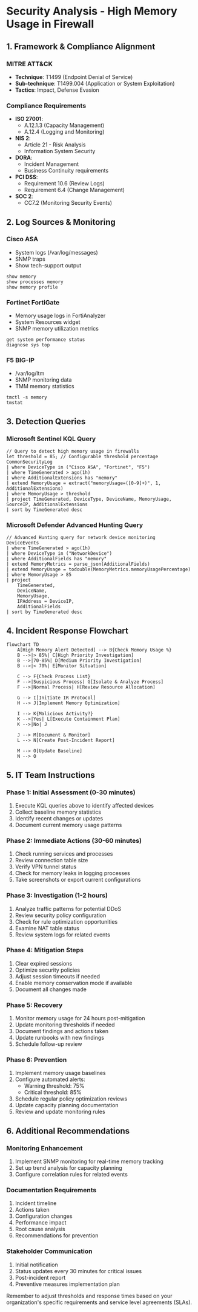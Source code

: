 # Security Analysis - High Memory Usage in Firewall

## 1. Framework & Compliance Alignment

### MITRE ATT&CK
- **Technique**: T1499 (Endpoint Denial of Service)
- **Sub-technique**: T1499.004 (Application or System Exploitation)
- **Tactics**: Impact, Defense Evasion

### Compliance Requirements
- **ISO 27001**: 
  - A.12.1.3 (Capacity Management)
  - A.12.4 (Logging and Monitoring)
- **NIS 2**: 
  - Article 21 - Risk Analysis
  - Information System Security
- **DORA**: 
  - Incident Management
  - Business Continuity requirements
- **PCI DSS**: 
  - Requirement 10.6 (Review Logs)
  - Requirement 6.4 (Change Management)
- **SOC 2**: 
  - CC7.2 (Monitoring Security Events)

## 2. Log Sources & Monitoring

### Cisco ASA
- System logs (/var/log/messages)
- SNMP traps
- Show tech-support output
```
show memory
show processes memory
show memory profile
```

### Fortinet FortiGate
- Memory usage logs in FortiAnalyzer
- System Resources widget
- SNMP memory utilization metrics
```
get system performance status
diagnose sys top
```

### F5 BIG-IP
- /var/log/ltm
- SNMP monitoring data
- TMM memory statistics
```
tmctl -s memory
tmstat
```

## 3. Detection Queries

### Microsoft Sentinel KQL Query
```kql
// Query to detect high memory usage in firewalls
let threshold = 85; // Configurable threshold percentage
CommonSecurityLog
| where DeviceType in ("Cisco ASA", "Fortinet", "F5")
| where TimeGenerated > ago(1h)
| where AdditionalExtensions has "memory"
| extend MemoryUsage = extract("memoryUsage=([0-9]+)", 1, AdditionalExtensions)
| where MemoryUsage > threshold
| project TimeGenerated, DeviceType, DeviceName, MemoryUsage, SourceIP, AdditionalExtensions
| sort by TimeGenerated desc
```

### Microsoft Defender Advanced Hunting Query
```kql
// Advanced Hunting query for network device monitoring
DeviceEvents
| where TimeGenerated > ago(1h)
| where DeviceType in ("NetworkDevice")
| where AdditionalFields has "memory"
| extend MemoryMetrics = parse_json(AdditionalFields)
| extend MemoryUsage = todouble(MemoryMetrics.memoryUsagePercentage)
| where MemoryUsage > 85
| project
    TimeGenerated,
    DeviceName,
    MemoryUsage,
    IPAddress = DeviceIP,
    AdditionalFields
| sort by TimeGenerated desc
```

## 4. Incident Response Flowchart
```mermaid
flowchart TD
    A[High Memory Alert Detected] --> B{Check Memory Usage %}
    B -->|> 85%| C[High Priority Investigation]
    B -->|70-85%| D[Medium Priority Investigation]
    B -->|< 70%| E[Monitor Situation]
    
    C --> F{Check Process List}
    F -->|Suspicious Process| G[Isolate & Analyze Process]
    F -->|Normal Process| H[Review Resource Allocation]
    
    G --> I[Initiate IR Protocol]
    H --> J[Implement Memory Optimization]
    
    I --> K{Malicious Activity?}
    K -->|Yes| L[Execute Containment Plan]
    K -->|No| J
    
    J --> M[Document & Monitor]
    L --> N[Create Post-Incident Report]
    
    M --> O[Update Baseline]
    N --> O
```

## 5. IT Team Instructions

### Phase 1: Initial Assessment (0-30 minutes)
1. Execute KQL queries above to identify affected devices
2. Collect baseline memory statistics
3. Identify recent changes or updates
4. Document current memory usage patterns

### Phase 2: Immediate Actions (30-60 minutes)
1. Check running services and processes
2. Review connection table size
3. Verify VPN tunnel status
4. Check for memory leaks in logging processes
5. Take screenshots or export current configurations

### Phase 3: Investigation (1-2 hours)
1. Analyze traffic patterns for potential DDoS
2. Review security policy configuration
3. Check for rule optimization opportunities
4. Examine NAT table status
5. Review system logs for related events

### Phase 4: Mitigation Steps
1. Clear expired sessions
2. Optimize security policies
3. Adjust session timeouts if needed
4. Enable memory conservation mode if available
5. Document all changes made

### Phase 5: Recovery
1. Monitor memory usage for 24 hours post-mitigation
2. Update monitoring thresholds if needed
3. Document findings and actions taken
4. Update runbooks with new findings
5. Schedule follow-up review

### Phase 6: Prevention
1. Implement memory usage baselines
2. Configure automated alerts:
   - Warning threshold: 75%
   - Critical threshold: 85%
3. Schedule regular policy optimization reviews
4. Update capacity planning documentation
5. Review and update monitoring rules

## 6. Additional Recommendations

### Monitoring Enhancement
1. Implement SNMP monitoring for real-time memory tracking
2. Set up trend analysis for capacity planning
3. Configure correlation rules for related events

### Documentation Requirements
1. Incident timeline
2. Actions taken
3. Configuration changes
4. Performance impact
5. Root cause analysis
6. Recommendations for prevention

### Stakeholder Communication
1. Initial notification
2. Status updates every 30 minutes for critical issues
3. Post-incident report
4. Preventive measures implementation plan

Remember to adjust thresholds and response times based on your organization's specific requirements and service level agreements (SLAs).
